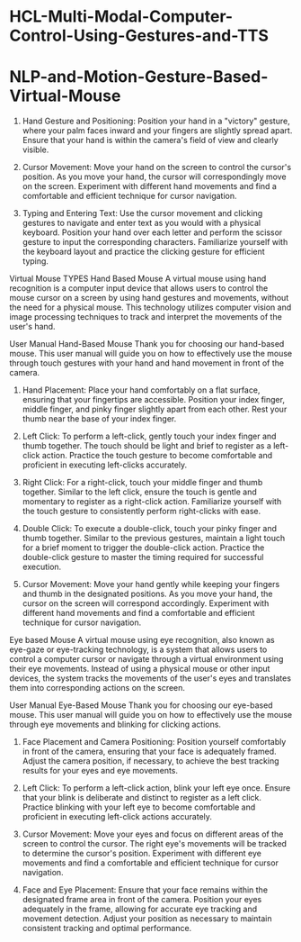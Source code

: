 # HCL-Multi-Modal-Computer-Control-Using-Gestures-and-TTS

# NLP-and-Motion-Gesture-Based-Virtual-Mouse

1. Hand Gesture and Positioning:
Position your hand in a "victory" gesture, where your palm faces inward and your fingers are slightly spread apart.
Ensure that your hand is within the camera's field of view and clearly visible.

2. Cursor Movement:
Move your hand on the screen to control the cursor's position.
As you move your hand, the cursor will correspondingly move on the screen.
Experiment with different hand movements and find a comfortable and efficient technique for cursor navigation.

3. Typing and Entering Text:
Use the cursor movement and clicking gestures to navigate and enter text as you would with a physical keyboard.
Position your hand over each letter and perform the scissor gesture to input the corresponding characters.
Familiarize yourself with the keyboard layout and practice the clicking gesture for efficient typing.

Virtual Mouse
TYPES
Hand Based Mouse
A virtual mouse using hand recognition is a computer input device that allows users to control the mouse cursor on a screen by using hand gestures and movements, without the need for a physical mouse. This technology utilizes computer vision and image processing techniques to track and interpret the movements of the user's hand.

User Manual Hand-Based Mouse
Thank you for choosing our hand-based mouse. This user manual will guide you on how to effectively use the mouse through touch gestures with your hand and hand movement in front of the camera.

1. Hand Placement:
Place your hand comfortably on a flat surface, ensuring that your fingertips are accessible.
Position your index finger, middle finger, and pinky finger slightly apart from each other.
Rest your thumb near the base of your index finger.

2. Left Click:
To perform a left-click, gently touch your index finger and thumb together.
The touch should be light and brief to register as a left-click action.
Practice the touch gesture to become comfortable and proficient in executing left-clicks accurately.

3. Right Click:
For a right-click, touch your middle finger and thumb together.
Similar to the left click, ensure the touch is gentle and momentary to register as a right-click action.
Familiarize yourself with the touch gesture to consistently perform right-clicks with ease.

4. Double Click:
To execute a double-click, touch your pinky finger and thumb together.
Similar to the previous gestures, maintain a light touch for a brief moment to trigger the double-click action.
Practice the double-click gesture to master the timing required for successful execution.

5. Cursor Movement:
Move your hand gently while keeping your fingers and thumb in the designated positions.
As you move your hand, the cursor on the screen will correspond accordingly.
Experiment with different hand movements and find a comfortable and efficient technique for cursor navigation.

Eye based Mouse
A virtual mouse using eye recognition, also known as eye-gaze or eye-tracking technology, is a system that allows users to control a computer cursor or navigate through a virtual environment using their eye movements. Instead of using a physical mouse or other input devices, the system tracks the movements of the user's eyes and translates them into corresponding actions on the screen.

User Manual Eye-Based Mouse
Thank you for choosing our eye-based mouse. This user manual will guide you on how to effectively use the mouse through eye movements and blinking for clicking actions.

1. Face Placement and Camera Positioning:
Position yourself comfortably in front of the camera, ensuring that your face is adequately framed.
Adjust the camera position, if necessary, to achieve the best tracking results for your eyes and eye movements.

2. Left Click:
To perform a left-click action, blink your left eye once.
Ensure that your blink is deliberate and distinct to register as a left click.
Practice blinking with your left eye to become comfortable and proficient in executing left-click actions accurately.

3. Cursor Movement:
Move your eyes and focus on different areas of the screen to control the cursor.
The right eye's movements will be tracked to determine the cursor's position.
Experiment with different eye movements and find a comfortable and efficient technique for cursor navigation.

4. Face and Eye Placement:
Ensure that your face remains within the designated frame area in front of the camera.
Position your eyes adequately in the frame, allowing for accurate eye tracking and movement detection.
Adjust your position as necessary to maintain consistent tracking and optimal performance.
